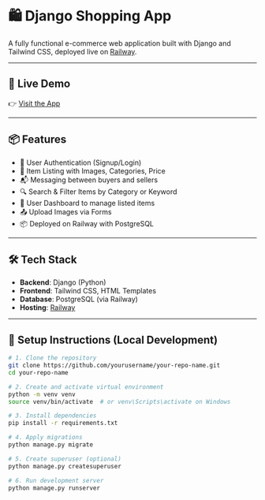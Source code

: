 # 🛍️ Django Shopping App

A fully functional e-commerce web application built with Django and Tailwind CSS, deployed live on [Railway](https://railway.app).

---

## 🚀 Live Demo

👉 [Visit the App](https://django-project-production-896c.up.railway.app/)

---

## 📦 Features

- 🔐 User Authentication (Signup/Login)
- 🛒 Item Listing with Images, Categories, Price
- 📬 Messaging between buyers and sellers
- 🔍 Search & Filter Items by Category or Keyword
- 👤 User Dashboard to manage listed items
- 📤 Upload Images via Forms
- 📦 Deployed on Railway with PostgreSQL

---

## 🛠️ Tech Stack

- **Backend**: Django (Python)
- **Frontend**: Tailwind CSS, HTML Templates
- **Database**: PostgreSQL (via Railway)
- **Hosting**: [Railway](https://railway.app)

---

## 🧰 Setup Instructions (Local Development)

```bash
# 1. Clone the repository
git clone https://github.com/yourusername/your-repo-name.git
cd your-repo-name

# 2. Create and activate virtual environment
python -m venv venv
source venv/bin/activate  # or venv\Scripts\activate on Windows

# 3. Install dependencies
pip install -r requirements.txt

# 4. Apply migrations
python manage.py migrate

# 5. Create superuser (optional)
python manage.py createsuperuser

# 6. Run development server
python manage.py runserver
